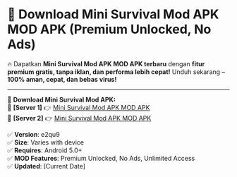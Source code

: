 # 🚀 Download Mini Survival Mod APK MOD APK (Premium Unlocked, No Ads)  

🔥 Dapatkan **Mini Survival Mod APK MOD APK terbaru** dengan **fitur premium gratis, tanpa iklan, dan performa lebih cepat!** Unduh sekarang – **100% aman, cepat, dan bebas virus!**  

---


🔽 **Download Mini Survival Mod APK:**  
🔹 **[Server 1]** 👉 [Mini Survival Mod APK MOD APK](https://apkcomod.com?title=Mini_Survival_Mod_APK)  
🔹 **[Server 2]** 👉 [Mini Survival Mod APK MOD APK](https://apkcomod.com?title=Mini_Survival_Mod_APK)  


✅ **Version**: e2qu9  
✅ **Size**: Varies with device  
✅ **Requires**: Android 5.0+  
✅ **MOD Features**: Premium Unlocked, No Ads, Unlimited Access  
✅ **Updated**: [Current Date]  